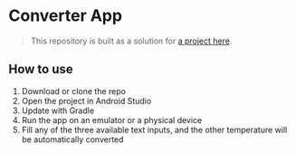 # Converter App


> This repository is built as a solution for [a project here](https://www.codementor.io/projects/mobile/temperature-converter-mobile-app-atx32h5e71).

## How to use
1. Download or clone the repo
2. Open the project in Android Studio
3. Update with Gradle 
4. Run the app on an emulator or a physical device
5. Fill any of the three available text inputs, and the other temperature will be automatically converted
